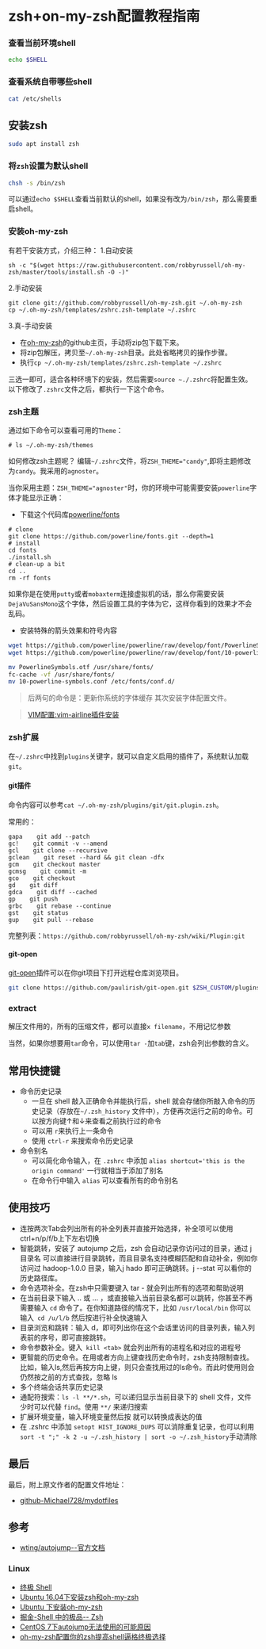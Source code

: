 # zsh+on-my-zsh配置教程指南

### 查看当前环境shell

```sh
echo $SHELL
```

### 查看系统自带哪些shell

```sh
cat /etc/shells
```

## 安装zsh

```sh
sudo apt install zsh
```

### 将`zsh`设置为默认shell

```sh
chsh -s /bin/zsh 
```

可以通过`echo $SHELL`查看当前默认的shell，如果没有改为`/bin/zsh`，那么需要重启shell。

### 安装oh-my-zsh

有若干安装方式，介绍三种：
1.自动安装

```
sh -c "$(wget https://raw.githubusercontent.com/robbyrussell/oh-my-zsh/master/tools/install.sh -O -)"
```

2.手动安装

```
git clone git://github.com/robbyrussell/oh-my-zsh.git ~/.oh-my-zsh
cp ~/.oh-my-zsh/templates/zshrc.zsh-template ~/.zshrc
```

3.真-手动安装

- 在[oh-my-zsh](https://github.com/robbyrussell/oh-my-zsh)的github主页，手动将zip包下载下来。
- 将zip包解压，拷贝至`~/.oh-my-zsh`目录。此处省略拷贝的操作步骤。
- 执行`cp ~/.oh-my-zsh/templates/zshrc.zsh-template ~/.zshrc`

三选一即可，适合各种环境下的安装，然后需要`source ~./.zshrc`将配置生效。以下修改了`.zshrc`文件之后，都执行一下这个命令。

### zsh主题

通过如下命令可以查看可用的`Theme`：

```
# ls ~/.oh-my-zsh/themes
```

如何修改zsh主题呢？
编辑`~/.zshrc`文件，将`ZSH_THEME="candy"`,即将主题修改为`candy`。我采用的`agnoster`。

当你采用主题：`ZSH_THEME="agnoster"`时，你的环境中可能需要安装`powerline`字体才能显示正确：

- 下载这个代码库[powerline/fonts](https://github.com/powerline/fonts)

```
# clone
git clone https://github.com/powerline/fonts.git --depth=1
# install
cd fonts
./install.sh
# clean-up a bit
cd ..
rm -rf fonts
```

如果你是在使用`putty`或者`mobaxterm`连接虚拟机的话，那么你需要安装`DejaVuSansMono`这个字体，然后设置工具的字体为它，这样你看到的效果才不会乱码。

- 安装特殊的箭头效果和符号内容



```sh
wget https://github.com/powerline/powerline/raw/develop/font/PowerlineSymbols.otf
wget https://github.com/powerline/powerline/raw/develop/font/10-powerline-symbols.conf

mv PowerlineSymbols.otf /usr/share/fonts/
fc-cache -vf /usr/share/fonts/ 
mv 10-powerline-symbols.conf /etc/fonts/conf.d/ 
```

> 后两句的命令是：更新你系统的字体缓存
> 其次安装字体配置文件。

> [VIM配置:vim-airline插件安装](https://blog.csdn.net/the_victory/article/details/50638810)

### zsh扩展

在`~/.zshrc`中找到`plugins`关键字，就可以自定义启用的插件了，系统默认加载`git`。

#### git插件

命令内容可以参考`cat ~/.oh-my-zsh/plugins/git/git.plugin.zsh`。

常用的：

```
gapa    git add --patch
gc!    git commit -v --amend
gcl    git clone --recursive
gclean    git reset --hard && git clean -dfx
gcm    git checkout master
gcmsg    git commit -m
gco    git checkout
gd    git diff
gdca    git diff --cached
gp    git push
grbc    git rebase --continue
gst    git status
gup    git pull --rebase
```

完整列表：`https://github.com/robbyrussell/oh-my-zsh/wiki/Plugin:git`

#### git-open

[git-open](https://github.com/paulirish/git-open)插件可以在你git项目下打开远程仓库浏览项目。

```sh
git clone https://github.com/paulirish/git-open.git $ZSH_CUSTOM/plugins/git-open
```

### extract

解压文件用的，所有的压缩文件，都可以直接`x filename`，不用记忆参数

当然，如果你想要用`tar`命令，可以使用`tar -`加`tab`键，zsh会列出参数的含义。

## 常用快捷键

- 命令历史记录
  - 一旦在 shell 敲入正确命令并能执行后，shell 就会存储你所敲入命令的历史记录（存放在`~/.zsh_history` 文件中），方便再次运行之前的命令。可以按方向键↑和↓来查看之前执行过的命令
  - 可以用 `r`来执行上一条命令
  - 使用 `ctrl-r` 来搜索命令历史记录
- 命令别名
  - 可以简化命令输入，在 `.zshrc` 中添加 `alias shortcut='this is the origin command'` 一行就相当于添加了别名
  - 在命令行中输入 `alias` 可以查看所有的命令别名

## 使用技巧

- 连按两次Tab会列出所有的补全列表并直接开始选择，补全项可以使用 ctrl+n/p/f/b上下左右切换
- 智能跳转，安装了 autojump 之后，zsh 会自动记录你访问过的目录，通过 j 目录名 可以直接进行目录跳转，而且目录名支持模糊匹配和自动补全，例如你访问过 hadoop-1.0.0 目录，输入j hado 即可正确跳转。j --stat 可以看你的历史路径库。
- 命令选项补全。在zsh中只需要键入 tar -<tab> 就会列出所有的选项和帮助说明
- 在当前目录下输入 .. 或 ... ，或直接输入当前目录名都可以跳转，你甚至不再需要输入 `cd` 命令了。在你知道路径的情况下，比如 `/usr/local/bin` 你可以输入` cd /u/l/b` 然后按进行补全快速输入
- 目录浏览和跳转：输入 d，即可列出你在这个会话里访问的目录列表，输入列表前的序号，即可直接跳转。
- 命令参数补全。键入` kill <tab>` 就会列出所有的进程名和对应的进程号
- 更智能的历史命令。在用或者方向上键查找历史命令时，zsh支持限制查找。比如，输入ls,然后再按方向上键，则只会查找用过的ls命令。而此时使用则会仍然按之前的方式查找，忽略 ls
- 多个终端会话共享历史记录
- 通配符搜索：`ls -l **/*.sh`，可以递归显示当前目录下的 shell 文件，文件少时可以代替 `find`。使用 `**/` 来递归搜索
- 扩展环境变量，输入环境变量然后按 就可以转换成表达的值
- 在 .zshrc 中添加 `setopt HIST_IGNORE_DUPS` 可以消除重复记录，也可以利用` sort -t ";" -k 2 -u ~/.zsh_history | sort -o ~/.zsh_history `手动清除

## 最后

最后，附上原文作者的配置文件地址：

- [github-Michael728/mydotfiles](https://github.com/Michael728/mydotfiles)

## 参考

- [wting/autojump--官方文档](https://github.com/wting/autojump)

### Linux

- [终极 Shell](http://macshuo.com/?p=676)
- [Ubuntu 16.04下安装zsh和oh-my-zsh](https://www.cnblogs.com/EasonJim/p/7863099.html)
- [Ubuntu 下安装oh-my-zsh](https://www.jianshu.com/p/9a5c4cb0452d)
- [掘金-Shell 中的极品-- Zsh](https://juejin.im/entry/5b46b268f265da0f793a5ae1)
- [CentOS 7下autojump无法使用的可能原因](http://blog.csdn.net/huangbo10/article/details/50930002)
- [oh-my-zsh配置你的zsh提高shell逼格终极选择](http://yijiebuyi.com/blog/b9b5e1ebb719f22475c38c4819ab8151.html)